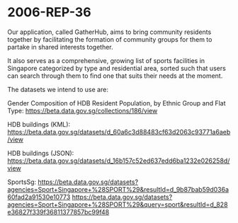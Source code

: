 # 2006-REP-36
Our application, called GatherHub, aims to bring community residents together by facilitating the formation of community groups for them to partake in shared interests together. 

It also serves as a comprehensive, growing list of sports facilities in Singapore categorized by type and residential area, sorted such that users can search through them to find one that suits their needs at the moment.

The datasets we intend to use are:

Gender Composition of HDB Resident Population, by Ethnic Group and Flat Type: https://beta.data.gov.sg/collections/186/view

HDB buildings (KML): https://beta.data.gov.sg/datasets/d_60a6c3d88483cf63d2063c93771a6aeb/view 

HDB buildings (JSON): https://beta.data.gov.sg/datasets/d_16b157c52ed637edd6ba1232e026258d/view

SportsSg: https://beta.data.gov.sg/datasets?agencies=Sport+Singapore+%28SPORT%29&resultId=d_9b87bab59d036a60fad2a91530e10773
https://beta.data.gov.sg/datasets?agencies=Sport+Singapore+%28SPORT%29&query=sport&resultId=d_828e36827f339f36811377857bc99f48